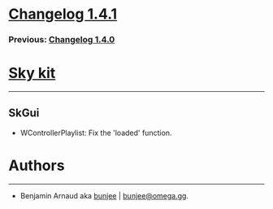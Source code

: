 # [Changelog 1.4.1](http://omega.gg/Sky/changes/1.4.1.html)

### Previous: [Changelog 1.4.0](1.4.0.html)

# [Sky kit](http://omega.gg/Sky)
---

## SkGui

- WControllerPlaylist: Fix the 'loaded' function.


# Authors
---

- Benjamin Arnaud aka [bunjee](http://bunjee.me) | <bunjee@omega.gg>.
